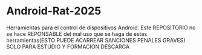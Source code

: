 # Android-Rat-2025
Herramientas para el control de dispositivos Android.
Este REPOSITORIO no se hace REPONSABLE del mal uso que se haga de estas herramientas(ESTO PUEDE ACARREAR SANCIONES PENALES GRAVES)
SOLO PARA ESTUDIO Y FORMACION
                                 DESCARGA
